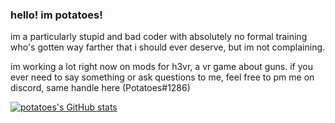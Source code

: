 ### hello! im potatoes!

im a particularly stupid and bad coder with absolutely no formal training who's gotten way farther that i should ever deserve, but im not complaining.

im working a lot right now on mods for h3vr, a vr game about guns. if you ever need to say something or ask questions to me, feel free to pm me on discord, same handle here (Potatoes#1286)

[![potatoes's GitHub stats](https://github-readme-stats.vercel.app/api?username=potatoes1286)](https://github.com/anuraghazra/github-readme-stats)
